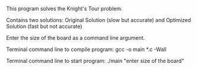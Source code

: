 This program solves the Knight's Tour problem.

Contains two solutions: Original Solution (slow but accurate) and Optimized Solution (fast but not accurate)

Enter the size of the board as a command line argument.

Terminal command line to compile program:  gcc -o main *.c -Wall

Terminal command line to start program: ./main "enter size of the board"
